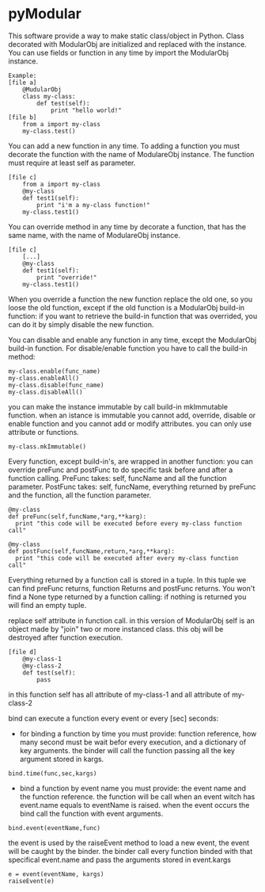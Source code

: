 # pyModular
This software provide a way to make static class/object in Python.
Class decorated with ModularObj are initialized and replaced with the instance.
You can use fields or function in any time by import the ModularObj instance.

```
Example:
[file a]
    @MudularObj
    class my-class: 
        def test(self):
            print "hello world!"
[file b]
    from a import my-class
    my-class.test()
```  
You can add a new function in any time.
To adding a function you must decorate the function with the name of ModulareObj 
instance.
The function must require at least self as parameter.
```
[file c]
    from a import my-class
    @my-class
    def test1(self):
        print "i'm a my-class function!"
    my-class.test1()
```

You can override method in any time by decorate a function, that has the same 
name, with the name of ModulareObj instance. 
```
[file c]
    [...]
    @my-class
    def test1(self): 
        print "override!"
    my-class.test1()
```
    
When you override a function the new function replace the old one, so you loose 
the old function, except if the old function is a ModularObj build-in function: 
if you want to retrieve the build-in function that was overrided, you can do it
by simply disable the new function.

You can disable and enable any function in any time, except the ModularObj 
build-in function.
For disable/enable function you have to call the build-in method:
```
my-class.enable(func_name)
my-class.enableAll()
my-class.disable(func_name)
my-class.disableAll()
```
you can make the instance immutable by call build-in mkImmutable function. when an istance is immutable you cannot add, override, disable or enable function and you cannot add or modify attributes. you can only use attribute or functions.
```
my-class.mkImmutable()
```

Every function, except build-in's, are wrapped in another function: 
you can override preFunc and postFunc to do specific task before and after a 
function calling.
PreFunc takes: self, funcName and all the function parameter.
PostFunc takes: self, funcName, everything returned by preFunc and the function,
all the function parameter.
```
@my-class
def preFunc(self,funcName,*arg,**karg):
  print "this code will be executed before every my-class function call"
  
@my-class
def postFunc(self,funcName,return,*arg,**karg):
  print "this code will be executed after every my-class function call"
```

Everything returned by a function call is stored in a tuple. 
In this tuple we can find preFunc returns, function Returns and postFunc returns. 
You won't find a None type returned by a function calling: 
if nothing is returned you will find an empty tuple.

replace self attribute in function call. 
in this version of ModularObj self is an object made by "join" 
two or more instanced class.
this obj will be destroyed after function execution.
```
[file d]
    @my-class-1
    @my-class-2
    def test(self): 
        pass
```

in this function self has all attribute of my-class-1 and all 
attribute of my-class-2

bind can execute a function every event or every [sec] seconds:

* for binding a function by time you must provide: 
function reference, how many second must be wait befor every execution,
and a dictionary of key arguments. the binder will call the function passing
all the key argument stored in kargs.
```
bind.time(func,sec,kargs)
```

* bind a function by event name you must provide: 
the event name and the function reference. the function will be call when 
an event witch has event.name equals to eventName is raised. 
when the event occurs the bind call the function with event arguments. 
```
bind.event(eventName,func)
```

the event is used by the raiseEvent method to load a new event, the event will 
be caught by the binder. the binder call every function binded with that specifical
event.name and pass the arguments stored in event.kargs
```
e = event(eventName, kargs)
raiseEvent(e)
```
